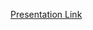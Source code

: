 
[Presentation Link](https://www.canva.com/design/DAFbPcYuowg/OvLvKPfP-X1UUdJSP1tvog/view?utm_content=DAFbPcYuowg&utm_campaign=designshare&utm_medium=link&utm_source=publishsharelink)
